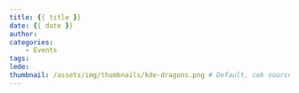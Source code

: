 ```yaml
---
title: {{ title }}
date: {{ date }}
author:
categories:
    - Events
tags:
lede:
thumbnail: /assets/img/thumbnails/kde-dragons.png # Default, cek source/assets/img/thumbnails atau diganti sesuai dengan yang diiinginkan. Bisa dari web atau yang disimpan di post assets folder (source/_posts/{title})
---
```

